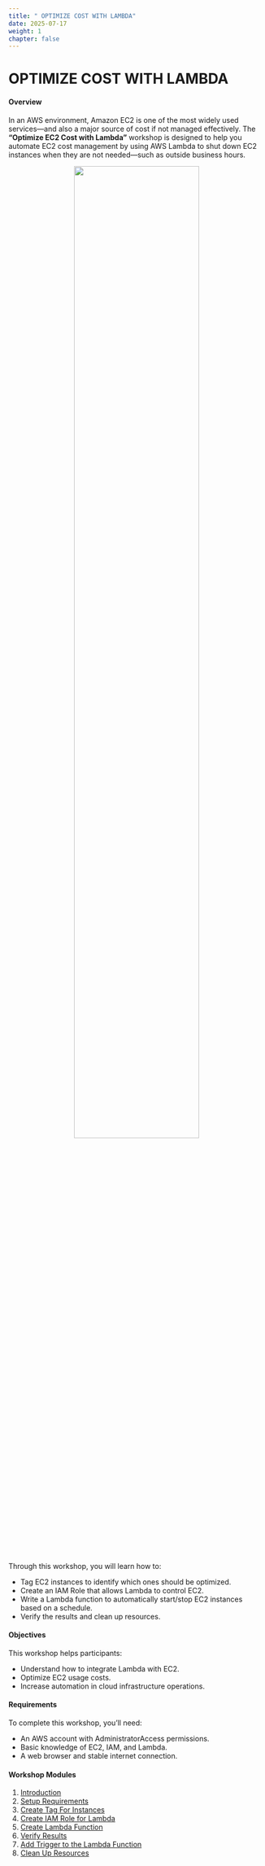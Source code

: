 ```yaml
---
title: " OPTIMIZE COST WITH LAMBDA"
date: 2025-07-17
weight: 1
chapter: false
---
```


# OPTIMIZE COST WITH LAMBDA

#### Overview

In an AWS environment, Amazon EC2 is one of the most widely used services—and also a major source of cost if not managed effectively. The **“Optimize EC2 Cost with Lambda”** workshop is designed to help you automate EC2 cost management by using AWS Lambda to shut down EC2 instances when they are not needed—such as outside business hours.

<p align="center">
  <img src="/log/images/index/image.png" width="70%">
</p>

Through this workshop, you will learn how to:

- Tag EC2 instances to identify which ones should be optimized.
- Create an IAM Role that allows Lambda to control EC2.
- Write a Lambda function to automatically start/stop EC2 instances based on a schedule.
- Verify the results and clean up resources.

#### Objectives

This workshop helps participants:

- Understand how to integrate Lambda with EC2.
- Optimize EC2 usage costs.
- Increase automation in cloud infrastructure operations.

#### Requirements

To complete this workshop, you’ll need:

- An AWS account with AdministratorAccess permissions.
- Basic knowledge of EC2, IAM, and Lambda.
- A web browser and stable internet connection.

#### Workshop Modules

1. [Introduction](1-introduction/)
2. [Setup Requirements](2-setup-requirements/)
3. [Create Tag For Instances](3-tag-for-instances/)
4. [Create IAM Role for Lambda](4-create-iam-role-for-lambda/)
5. [Create Lambda Function](5-create-lambda-function/)
6. [Verify Results](6-verify-results/)
7. [Add Trigger to the Lambda Function](7-add-trigger-to-lambda-function/)
8. [Clean Up Resources](7-cleanup-resources/)

